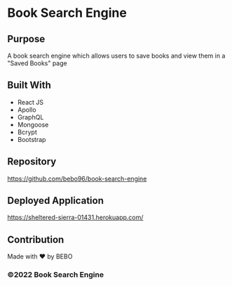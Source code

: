 # Book Search Engine 

## Purpose
A book search engine which allows users to save books and view them in a "Saved Books" page

## Built With 
* React JS
* Apollo
* GraphQL
* Mongoose
* Bcrypt
* Bootstrap

## Repository
https://github.com/bebo96/book-search-engine

## Deployed Application 
https://sheltered-sierra-01431.herokuapp.com/ 

## Contribution
Made with ❤️ by BEBO

### ©️2022 Book Search Engine 